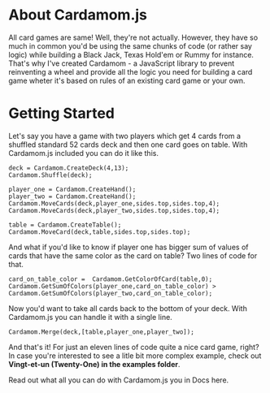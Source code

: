 # About Cardamom.js

All card games are same! Well, they're not actually. However, they have so much in common you'd be using the same chunks of code (or rather say logic) while building a Black Jack, Texas Hold'em or Rummy for instance. That's why I've created Cardamom - a JavaScript library to prevent reinventing a wheel and provide all the logic you need for building a card game wheter it's based on rules of an existing card game or your own.

# Getting Started

Let's say you have a game with two players which get 4 cards from a shuffled standard 52 cards deck and then one card goes on table. With Cardamom.js included you can do it like this.

```javscript
deck = Cardamom.CreateDeck(4,13);
Cardamom.Shuffle(deck);

player_one = Cardamom.CreateHand();
player_two = Cardamom.CreateHand();
Cardamom.MoveCards(deck,player_one,sides.top,sides.top,4);
Cardamom.MoveCards(deck,player_two,sides.top,sides.top,4);

table = Cardamom.CreateTable();
Cardamom.MoveCard(deck,table,sides.top,sides.top);
```

And what if you'd like to know if player one has bigger sum of values of cards that have the same color as the card on table? Two lines of code for that.

```javscript
card_on_table_color =  Cardamom.GetColorOfCard(table,0);
Cardamom.GetSumOfColors(player_one,card_on_table_color) > Cardamom.GetSumOfColors(player_two,card_on_table_color);
```

Now you'd want to take all cards back to the bottom of your deck. With Cardamom.js you can handle it with a single line.

```javscript
Cardamom.Merge(deck,[table,player_one,player_two]);
```

And that's it! For just an eleven lines of code quite a nice card game, right? In case you're interested to see a litle bit more complex example, check out **Vingt-et-un (Twenty-One) in the examples folder**. 

Read out what all you can do with Cardamom.js you in Docs here.

